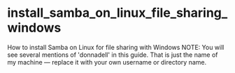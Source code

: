 # install_samba_on_linux_file_sharing_windows
How to install Samba on Linux for file sharing with Windows  NOTE: You will see several mentions of 'donnadell' in this guide. That is just the name of my machine — replace it with your own username or directory name.
